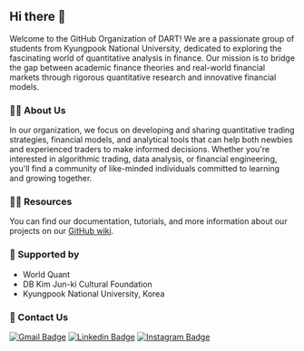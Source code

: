 ## Hi there 👋
Welcome to the GitHub Organization of DART! We are a passionate group of students from Kyungpook National University, dedicated to exploring the fascinating world of quantitative analysis in finance. Our mission is to bridge the gap between academic finance theories and real-world financial markets through rigorous quantitative research and innovative financial models.

### 🙋‍♀️ About Us
In our organization, we focus on developing and sharing quantitative trading strategies, financial models, and analytical tools that can help both newbies and experienced traders to make informed decisions. Whether you're interested in algorithmic trading, data analysis, or financial engineering, you'll find a community of like-minded individuals committed to learning and growing together.

### 👩‍💻 Resources
You can find our documentation, tutorials, and more information about our projects on our [GitHub wiki](https://github.com/DART-KNU/.github/wiki).

### 🤝 Supported by
- World Quant
- DB Kim Jun-ki Cultural Foundation
- Kyungpook National University, Korea

### 🌟 Contact Us
[![Gmail Badge](	https://img.shields.io/badge/Gmail-D14836?style=for-the-badge&logo=gmail&logoColor=white&link=mailto:dartknu1@gmail.com)](mailto:dartknu1@gmail.com)
[![Linkedin Badge](	https://img.shields.io/badge/LinkedIn-0077B5?style=for-the-badge&logo=linkedin&logoColor=white&link=https://www.linkedin.com/company/data-analysis-and-revolutionary-thinking)](https://www.linkedin.com/company/data-analysis-and-revolutionary-thinking)
[![Instagram Badge](https://img.shields.io/badge/Instagram-E4405F?style=for-the-badge&logo=instagram&logoColor=white&link=https://www.instagram.com/knu_dart/)](https://www.instagram.com/knu_dart/)

